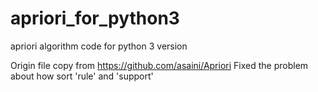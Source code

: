# apriori_for_python3
apriori algorithm code for python 3 version

Origin file copy from https://github.com/asaini/Apriori
Fixed the problem about how sort 'rule' and 'support'
